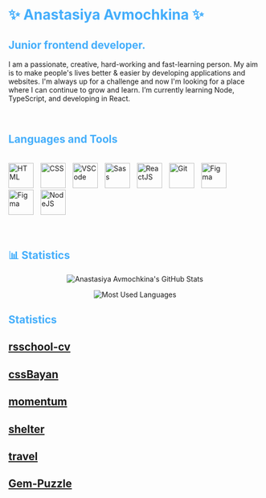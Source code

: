 <h1 style="color: #44AEFB;">✨ Anastasiya Avmochkina ✨</h1>
<h2 style="color: #44AEFB;">Junior frontend developer.</h2>

<p>
    I am a passionate, creative, hard-working and fast-learning person. My aim is to make people's lives better & easier by developing applications and websites. I'm always up for a challenge and now I'm looking for a place where I can continue to grow and learn. I’m currently learning   Node, TypeScript, and developing in React. 
</p>    
<br>

<h2 style="color: #44AEFB">Languages and Tools</h2>
<br>   
<!-- Icons Resources -->
<!-- https://devicon.dev/ -->
<div >
    <img  alt="HTML" height="50px" style="padding-right:10px;" src="https://cdn.jsdelivr.net/gh/devicons/devicon/icons/html5/html5-original.svg"/>
    <img  alt="CSS" height="50px" style="padding-right:10px;" src="https://cdn.jsdelivr.net/gh/devicons/devicon/icons/css3/css3-original.svg"/>
    <img  alt="VSCode" height="50px" style="padding-right:10px;" src="https://cdn.jsdelivr.net/gh/devicons/devicon/icons/javascript/javascript-plain.svg"/>
    <img  alt="Sass" height="50px" style="padding-right:10px;" src="https://cdn.jsdelivr.net/gh/devicons/devicon/icons/sass/sass-original.svg"/>
    <img  alt="ReactJS" height="50px" style="padding-right:10px;" src="https://cdn.jsdelivr.net/gh/devicons/devicon/icons/react/react-original.svg" />
    <img alt="Git" height="50px" style="padding-right:10px;"src="https://cdn.jsdelivr.net/gh/devicons/devicon/icons/git/git-original.svg" />
    <img  alt="Figma" height="50px" style="padding-right:10px;" src="https://cdn.jsdelivr.net/gh/devicons/devicon/icons/figma/figma-original.svg"/> 
    <img alt="Figma" height="50px" style="padding-right:10px;" src="https://cdn.jsdelivr.net/gh/devicons/devicon/icons/vscode/vscode-original.svg" />
    <img  alt="NodeJS" height="50px" style="padding-right:10px;" src="https://cdn.jsdelivr.net/gh/devicons/devicon/icons/nodejs/nodejs-original.svg"/>
</div>
<br>
<br>

<h2 style="color: #44AEFB">📊 Statistics</h2>
<!-- Resources:  -->
<!-- Github & Languages Stats: https://github.com/anuraghazra/github-readme-stats --> 
<!-- Streak Stats: https://github.com/denvercoder1/github-readme-streak-stats -->
<!-- Change the value after ?username= to your GitHub username. -->
<div class="stats" align="center">

![Anastasiya Avmochkina's GitHub Stats](https://github-readme-stats.vercel.app/api?username=avmochkina&hide=stars&count_private=true&show_icons=true&theme=algolia&border_radius=20)

![Most Used Languages](https://github-readme-stats.vercel.app/api/top-langs/?username=avmochkina&layout=compact&show_icons=true&theme=algolia&border_radius=20)
</div>

<h2 style="color: #44AEFB"> Statistics</h2>

## [rsschool-cv](https://avmochkina.github.io/CV/)

## [cssBayan](https://anastan588.github.io/cssBayan/cssBayan/)

## [momentum](https://avmochkina.github.io/momentum/)

## [shelter](https://avmochkina.github.io/shelter/pages/main/index.html)

## [travel](https://avmochkina.github.io/travel-preschool/travel/)

## [Gem-Puzzle](https://avmochkina.github.io/Gem-Puzzle/)
